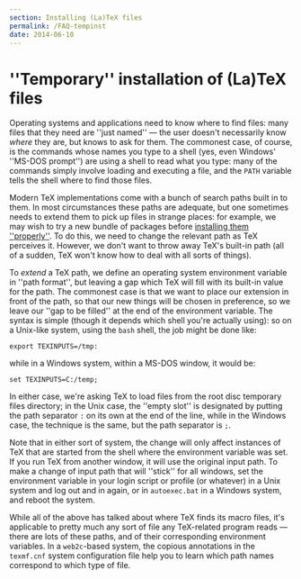 ```yaml
---
section: Installing (La)TeX files
permalink: /FAQ-tempinst
date: 2014-06-10
---
```


# ''Temporary'' installation of (La)TeX files

Operating systems and applications need to know where to find files:
many files that they need are ''just named''&nbsp;&mdash; the user doesn't
necessarily know _where_ they are, but knows to ask for them.
The commonest case, of course, is the commands whose names you type to
a shell (yes, even Windows' ''MS-DOS prompt'') are using a shell to read what
you type: many of the commands simply involve loading and executing a
file, and the `PATH` variable tells the shell where to find those files.

Modern TeX implementations come with a bunch of search paths
built in to them.  In most circumstances these paths are adequate, but
one sometimes needs to extend them to pick up files in strange
places: for example, we may wish to try a new bundle of packages
before [installing them ''properly''](/FAQ-installthings).  To do
this, we need to change the relevant path as TeX perceives it.
However, we don't want to throw away TeX's built-in path (all of a
sudden, TeX won't know how to deal with all sorts of things).

To _extend_ a TeX path, we define an operating system
environment variable in ''path format'', but leaving a gap which TeX
will fill with its built-in value for the path.  The commonest case is
that we want to place our extension in front of the path, so that our
new things will be chosen in preference, so we leave our ''gap to be
filled'' at the end of the environment variable.  The syntax is simple
(though it depends which shell you're actually using): so on a
Unix-like system, using the `bash` shell, the job might be
done like:
```
export TEXINPUTS=/tmp:
```
while in a Windows system, within a MS-DOS window, it would be:
```
set TEXINPUTS=C:/temp;
```
In either case, we're asking TeX to load files from the root disc
temporary files directory; in the Unix case, the ''empty slot'' is
designated by putting the path separator `:` on its own at the end
of the line, while in the Windows case, the technique is the same, but
the path separator is `;`.

Note that in either sort of system, the change will only affect
instances of TeX that are started from the shell where the
environment variable was set.  If you run TeX from another window,
it will use the original input path.  To make a change of input path
that will ''stick'' for all windows, set the environment variable in
your login script or profile (or whatever) in a Unix system and log
out and in again, or in `autoexec.bat` in a Windows system, and
reboot the system.

While all of the above has talked about where TeX finds its macro
files, it's applicable to pretty much any sort of file any
TeX-related program reads&nbsp;&mdash; there are lots of these paths, and of
their corresponding environment variables.  In a
`web2c`-based system, the copious annotations in the
`texmf.cnf` system configuration file help you to learn which
path names correspond to which type of file.

